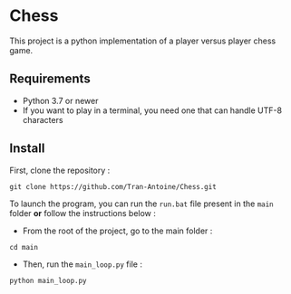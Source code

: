 # Chess

This project is a python implementation of a player versus player chess game.

## Requirements
- Python 3.7 or newer
- If you want to play in a terminal, you need one that can handle UTF-8 characters

## Install

First, clone the repository :
```
git clone https://github.com/Tran-Antoine/Chess.git
```

To launch the program, you can run the `run.bat` file present in the `main` folder **or** follow the instructions below :

- From the root of the project, go to the main folder :
```
cd main
```

- Then, run the `main_loop.py` file :
```
python main_loop.py
```
